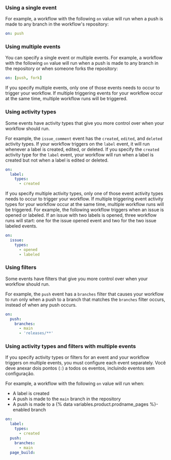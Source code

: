### Using a single event

For example, a workflow with the following `on` value will run when a push is made to any branch in the workflow's repository:

```yaml
on: push
```

### Using multiple events

You can specify a single event or multiple events. For example, a workflow with the following `on` value will run when a push is made to any branch in the repository or when someone forks the repository:

```yaml
on: [push, fork]
```

If you specify multiple events, only one of those events needs to occur to trigger your workflow. If multiple triggering events for your workflow occur at the same time, multiple workflow runs will be triggered.

### Using activity types

Some events have activity types that give you more control over when your workflow should run.

For example, the `issue_comment` event has the `created`, `edited`, and `deleted` activity types. If your workflow triggers on the `label` event, it will run whenever a label is created, edited, or deleted. If you specify the `created` activity type for the `label` event, your workflow will run when a label is created but not when a label is edited or deleted.

```yaml
on:
  label:
    types:
      - created
```

If you specify multiple activity types, only one of those event activity types needs to occur to trigger your workflow. If multiple triggering event activity types for your workflow occur at the same time, multiple workflow runs will be triggered. For example, the following workflow triggers when an issue is opened or labeled. If an issue with two labels is opened, three workflow runs will start: one for the issue opened event and two for the two issue labeled events.

```yaml
on:
  issue:
    types:
      - opened
      - labeled
```

### Using filters

Some events have filters that give you more control over when your workflow should run.

For example, the `push` event has a `branches` filter that causes your workflow to run only when a push to a branch that matches the `branches` filter occurs, instead of when any push occurs.

```yaml
on:
  push:
    branches:
      - main
      - 'releases/**'
```

### Using activity types and filters with multiple events

If you specify activity types or filters for an event and your workflow triggers on multiple events, you must configure each event separately. Você deve anexar dois pontos (`:`) a todos os eventos, incluindo eventos sem configuração.

For example, a workflow with the following `on` value will run when:

- A label is created
- A push is made to the `main` branch in the repository
- A push is made to a {% data variables.product.prodname_pages %}-enabled branch

```yaml
on:
  label:
    types:
      - created
  push:
    branches:
      - main
  page_build:
```